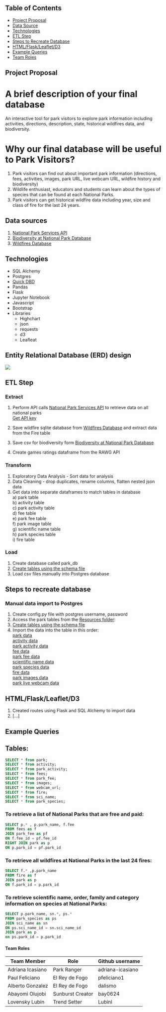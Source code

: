 
## Table of Contents ##
* [Project Proposal](#project-proposal)
* [Data Source](#data-sources)
* [Technologies](#technologies)
* [ETL Step](#etl-step)
* [Steps to Recreate Database](#steps-to-recreate-database)
* [HTML/Flask/Leaflet/D3](#HTML/Flask/Leaflet/D3)
* [Example Queries](#example-queries)
* [Team Roles](#team-roles)

## Project Proposal 
# A brief description of your final database
An interactive tool for park visitors to explore park information including activities, directions, description, state, historical wildfires data, and biodiversity.

# Why our final database will be useful to Park Visitors?
1) Park visitors can find out about important park information (directions, fees, activities, images, park URL, live webcam URL, wildfire history and biodiversity)
2) Wildlife enthusiast, educators and students can learn about the types of species that can be found at each National Parks.
3) Park visitors can get historical wildfire data including year, size and class of fire for the last 24 years.

## Data sources
1) [National Park Services API](https://www.nps.gov/subjects/developer/api-documentation.htm)  <br>
2) [Biodiversity at National Park Database](https://www.kaggle.com/nationalparkservice/park-biodiversity)<br>
3) [Wildfires Database](https://www.kaggle.com/rtatman/188-million-us-wildfires)<br>
 
## Technologies
* SQL Alchemy
* Postgres
* [Quick DBD](https://app.quickdatabasediagrams.com/#/)
* Pandas
* Flask
* Jupyter Notebook
* Javascript
* Bootstrap
* Libraries
  - Highchart
  - json
  - requests 
  - d3
  - Leafleat
  
## Entity Relational Database (ERD) design 
![](https://github.com/adriana-icasiano/yogi_booboo_playground/blob/main/ERD/QuickDBD-Free%20Diagram%20(10).png)

## ETL Step 

### Extract
1) Perform API calls [National Park Services API](https://www.nps.gov/subjects/developer/api-documentation.htm) to retrieve data on all national parks<br>
  [Get API key](https://www.nps.gov/subjects/developer/get-started.htm)<br>
  
2) Save wildfire sqlite database from [Wildfires Database](https://www.kaggle.com/rtatman/188-million-us-wildfires) and extract data from the Fire table<br>

3) Save csv for biodiversity form [Biodiversity at National Park Database](https://www.kaggle.com/nationalparkservice/park-biodiversity) <br>
  
4) Create games ratings dataframe from the RAWG API <br>

### Transform <br>
1) Exploratory Data Analysis - Sort data for analysis <br>
2) Data Cleaning - drop duplicates, rename columns, flatten nested json data <br>
3) Get data into separate dataframes to match tables in database<br>
  a) park table<br>
  b) activity table <br>
  c) park activity table<br>
  d) fee table<br>
  e) park fee table<br>
  f) park image table<br>
  g) scientific name table<br>
  h) park species table<br>
  i) fire table<br>
  
### Load<br>
1) Create database called park_db
2) [Create tables using the schema file](https://github.com/adriana-icasiano/yogi_booboo_playground/blob/main/ERD/QuickDBD-Free%20Diagram%20(23).sql)<br>
3) Load csv files manually into Postgres database <br>

## Steps to recreate database
### Manual data import to Postgres<br>
1) Create config.py file with postgres username, password <br>
2) Access the park tables from the [Resources folder](https://github.com/adriana-icasiano/yogi_booboo_playground/tree/main/Resources):<br>
3) [Create tables using the schema file](https://github.com/adriana-icasiano/yogi_booboo_playground/blob/main/ERD/QuickDBD-Free%20Diagram%20(23).sql)<br>
4) Import the data into the table in this order:<br>
[park data](https://github.com/adriana-icasiano/yogi_booboo_playground/blob/main/Resources/nps_park_data2.csv) <br> 
[activity data](https://github.com/adriana-icasiano/yogi_booboo_playground/blob/main/Resources/activities_data.csv)<br>
[park activity data](https://github.com/adriana-icasiano/yogi_booboo_playground/blob/main/Resources/park_activities_data.csv)<br>
[fee data](https://github.com/adriana-icasiano/yogi_booboo_playground/blob/main/Resources/fee_id_data.csv)<br> 
[park fee data](https://github.com/adriana-icasiano/yogi_booboo_playground/blob/main/Resources/park_fee_data.csv)<br>
[scientific name data](https://github.com/adriana-icasiano/yogi_booboo_playground/blob/main/Resources/sci_name_latest.csv)<br>
[park species data](https://github.com/adriana-icasiano/yogi_booboo_playground/blob/main/Resources/park_species_latest.csv)<br>
[fire data](https://github.com/adriana-icasiano/yogi_booboo_playground/blob/main/Resources/wildfires.csv)<br>
[park images data](https://github.com/adriana-icasiano/yogi_booboo_playground/blob/main/Resources/images_data.csv)<br>
[park live webcam data](https://github.com/adriana-icasiano/yogi_booboo_playground/blob/main/Resources/webcam_data.csv)<br>

## HTML/Flask/Leaflet/D3
1) Created routes using Flask and SQL Alchemy to import data
2) [...]

## Example Queries                                                        
## Tables:
```sql
SELECT * from park;
SELECT * from activity;
SELECT * from park_activity;
SELECT * from fees;
SELECT * from park_fee;
SELECT * from images;
SELECT * from webcam_url;
SELECT * from fire;
SELECT * from sci_name;
SELECT * from park_species;
```                                                        
                                                        
### To retrieve a list of National Parks that are free and paid:
```sql
SELECT p.* , p.park_name, f.fee
FROM fees as f
JOIN park_fee as pf                        
ON f.fee_id = pf.fee_id
RIGHT JOIN park as p
ON p.park_id = pf.park_id
```                                                                                                                       

### To retrieve all wildfires at National Parks in the last 24 fires:
```sql
SELECT f.* ,p.park_name
FROM fire as f
JOIN park as p
ON f.park_id = p.park_id
```                                                           

### To retrieve scientific name, order, family and category information on species at National Parks:
```sql                                                        
SELECT p.park_name, sn.*, ps.*
FROM park_species as ps
JOIN sci_name as sn
ON ps.sci_name_id = sn.sci_name_id
JOIN park as p
on ps.park_id = p.park_id
```  
                                                        
#### Team Roles

| Team Member           | Role                          | Github username |        
| -----------           | -----------                   | -----------
| Adriana Icasiano      | Park Ranger                   | adriana-icasiano |
| Paul Feliciano        | El Rey de Fogo                | pfeliciano1      |
| Alberto Gonzalez      | El Rey de Fogo                | dalismo          |
| Abayomi Olujobi       | Sunburst Creator              | bay0624          |
| Lovensky Lubin        | Trend Setter                  | Lubinl           |

